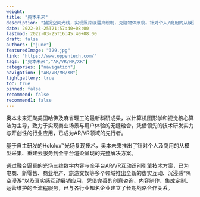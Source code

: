 ```yaml
---
weight: 
title: "奥本未来"
description: "捕捉空间光线，实现照片级逼真绘制，克隆物体原貌。针对个人/商用的从模型采集、重建云服务到全平台渲染、互动应用的整体解决方案。"
date: 2022-03-25T21:57:40+08:00
lastmod: 2022-03-25T16:45:40+08:00
draft: false
authors: ["june"]
featuredImage: "329.jpg"
link: "https://www.oppentech.com/"
tags: ["奥本未来","AR/VR/MR/XR"]
categories: ["navigation"]
navigation: ["AR/VR/MR/XR"]
lightgallery: true
toc: true
pinned: false
recommend: false
recommend1: false
---
```

奥本未来汇聚美国哈佛及麻省理工的最新科研成果，以计算机图形学和视觉核心算法为主导，致力于实现商业场景与用户体验的无缝融合，凭借领先的技术研发实力与开创性的行业应用，已成为AR/VR领域的先行者。

基于自主研发的Hololux™光场复现技术，奥本未来推出了针对个人及商用的从模型采集、重建云服务到全平台渲染呈现的完整解决方案。

通过融合逼真的光场三维数字内容与全平台AR/VR互动识别引擎技术方案，已为电商、新零售、商业地产、旅游文娱等多个领域推出全新的虚实互动、沉浸感“隔空漫游”以及真实感互动展销应用，凭借完善的创意咨询、内容制作、集成定制、运营维护的全流程服务，已与各行业知名企业建立了长期战略合作关系。